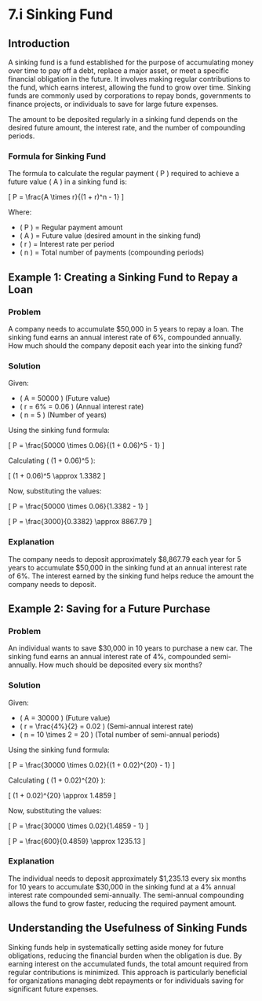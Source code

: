 # 7.i Sinking Fund

## Introduction

A sinking fund is a fund established for the purpose of accumulating money over time to pay off a debt, replace a major asset, or meet a specific financial obligation in the future. It involves making regular contributions to the fund, which earns interest, allowing the fund to grow over time. Sinking funds are commonly used by corporations to repay bonds, governments to finance projects, or individuals to save for large future expenses.

The amount to be deposited regularly in a sinking fund depends on the desired future amount, the interest rate, and the number of compounding periods.

### Formula for Sinking Fund

The formula to calculate the regular payment \( P \) required to achieve a future value \( A \) in a sinking fund is:

\[
P = \frac{A \times r}{(1 + r)^n - 1}
\]

Where:
- \( P \) = Regular payment amount
- \( A \) = Future value (desired amount in the sinking fund)
- \( r \) = Interest rate per period
- \( n \) = Total number of payments (compounding periods)

## Example 1: Creating a Sinking Fund to Repay a Loan

### Problem

A company needs to accumulate $50,000 in 5 years to repay a loan. The sinking fund earns an annual interest rate of 6%, compounded annually. How much should the company deposit each year into the sinking fund?

### Solution

Given:
- \( A = 50000 \) (Future value)
- \( r = 6\% = 0.06 \) (Annual interest rate)
- \( n = 5 \) (Number of years)

Using the sinking fund formula:

\[
P = \frac{50000 \times 0.06}{(1 + 0.06)^5 - 1}
\]

Calculating \( (1 + 0.06)^5 \):

\[
(1 + 0.06)^5 \approx 1.3382
\]

Now, substituting the values:

\[
P = \frac{50000 \times 0.06}{1.3382 - 1}
\]

\[
P = \frac{3000}{0.3382} \approx 8867.79
\]

### Explanation

The company needs to deposit approximately $8,867.79 each year for 5 years to accumulate $50,000 in the sinking fund at an annual interest rate of 6%. The interest earned by the sinking fund helps reduce the amount the company needs to deposit.

## Example 2: Saving for a Future Purchase

### Problem

An individual wants to save $30,000 in 10 years to purchase a new car. The sinking fund earns an annual interest rate of 4%, compounded semi-annually. How much should be deposited every six months?

### Solution

Given:
- \( A = 30000 \) (Future value)
- \( r = \frac{4\%}{2} = 0.02 \) (Semi-annual interest rate)
- \( n = 10 \times 2 = 20 \) (Total number of semi-annual periods)

Using the sinking fund formula:

\[
P = \frac{30000 \times 0.02}{(1 + 0.02)^{20} - 1}
\]

Calculating \( (1 + 0.02)^{20} \):

\[
(1 + 0.02)^{20} \approx 1.4859
\]

Now, substituting the values:

\[
P = \frac{30000 \times 0.02}{1.4859 - 1}
\]

\[
P = \frac{600}{0.4859} \approx 1235.13
\]

### Explanation

The individual needs to deposit approximately $1,235.13 every six months for 10 years to accumulate $30,000 in the sinking fund at a 4% annual interest rate compounded semi-annually. The semi-annual compounding allows the fund to grow faster, reducing the required payment amount.

## Understanding the Usefulness of Sinking Funds

Sinking funds help in systematically setting aside money for future obligations, reducing the financial burden when the obligation is due. By earning interest on the accumulated funds, the total amount required from regular contributions is minimized. This approach is particularly beneficial for organizations managing debt repayments or for individuals saving for significant future expenses.
